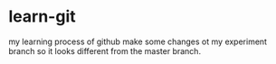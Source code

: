 # learn-git
my learning process of github
make some changes ot my experiment branch so it looks different from the master branch.

